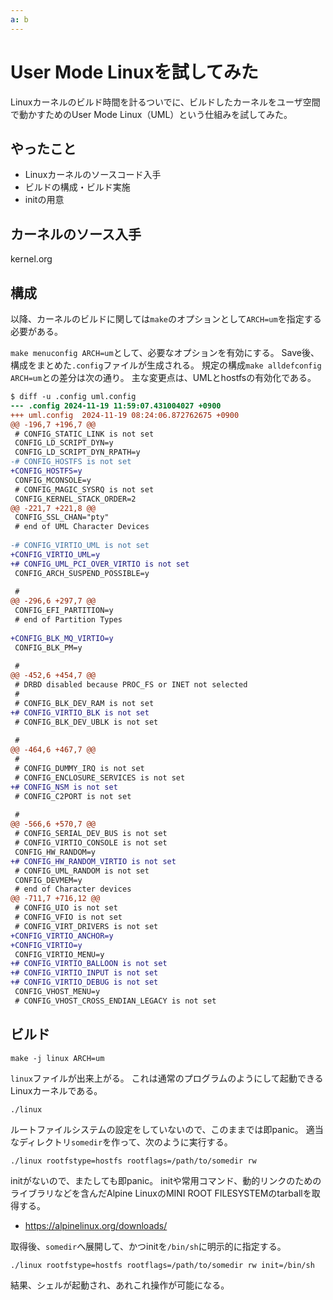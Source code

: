 ```yaml
---
a: b
---
```


# User Mode Linuxを試してみた

Linuxカーネルのビルド時間を計るついでに、ビルドしたカーネルをユーザ空間で動かすためのUser Mode Linux（UML）という仕組みを試してみた。

## やったこと

- Linuxカーネルのソースコード入手
- ビルドの構成・ビルド実施
- initの用意

## カーネルのソース入手

kernel.org

## 構成

以降、カーネルのビルドに関しては`make`のオプションとして`ARCH=um`を指定する必要がある。

`make menuconfig ARCH=um`として、必要なオプションを有効にする。
Save後、構成をまとめた`.config`ファイルが生成される。
規定の構成`make alldefconfig ARCH=um`との差分は次の通り。
主な変更点は、UMLとhostfsの有効化である。

```diff
$ diff -u .config uml.config 
--- .config	2024-11-19 11:59:07.431004027 +0900
+++ uml.config	2024-11-19 08:24:06.872762675 +0900
@@ -196,7 +196,7 @@
 # CONFIG_STATIC_LINK is not set
 CONFIG_LD_SCRIPT_DYN=y
 CONFIG_LD_SCRIPT_DYN_RPATH=y
-# CONFIG_HOSTFS is not set
+CONFIG_HOSTFS=y
 CONFIG_MCONSOLE=y
 # CONFIG_MAGIC_SYSRQ is not set
 CONFIG_KERNEL_STACK_ORDER=2
@@ -221,7 +221,8 @@
 CONFIG_SSL_CHAN="pty"
 # end of UML Character Devices
 
-# CONFIG_VIRTIO_UML is not set
+CONFIG_VIRTIO_UML=y
+# CONFIG_UML_PCI_OVER_VIRTIO is not set
 CONFIG_ARCH_SUSPEND_POSSIBLE=y
 
 #
@@ -296,6 +297,7 @@
 CONFIG_EFI_PARTITION=y
 # end of Partition Types
 
+CONFIG_BLK_MQ_VIRTIO=y
 CONFIG_BLK_PM=y
 
 #
@@ -452,6 +454,7 @@
 # DRBD disabled because PROC_FS or INET not selected
 #
 # CONFIG_BLK_DEV_RAM is not set
+# CONFIG_VIRTIO_BLK is not set
 # CONFIG_BLK_DEV_UBLK is not set
 
 #
@@ -464,6 +467,7 @@
 #
 # CONFIG_DUMMY_IRQ is not set
 # CONFIG_ENCLOSURE_SERVICES is not set
+# CONFIG_NSM is not set
 # CONFIG_C2PORT is not set
 
 #
@@ -566,6 +570,7 @@
 # CONFIG_SERIAL_DEV_BUS is not set
 # CONFIG_VIRTIO_CONSOLE is not set
 CONFIG_HW_RANDOM=y
+# CONFIG_HW_RANDOM_VIRTIO is not set
 # CONFIG_UML_RANDOM is not set
 CONFIG_DEVMEM=y
 # end of Character devices
@@ -711,7 +716,12 @@
 # CONFIG_UIO is not set
 # CONFIG_VFIO is not set
 # CONFIG_VIRT_DRIVERS is not set
+CONFIG_VIRTIO_ANCHOR=y
+CONFIG_VIRTIO=y
 CONFIG_VIRTIO_MENU=y
+# CONFIG_VIRTIO_BALLOON is not set
+# CONFIG_VIRTIO_INPUT is not set
+# CONFIG_VIRTIO_DEBUG is not set
 CONFIG_VHOST_MENU=y
 # CONFIG_VHOST_CROSS_ENDIAN_LEGACY is not set
```

## ビルド

```
make -j linux ARCH=um
```

`linux`ファイルが出来上がる。
これは通常のプログラムのようにして起動できるLinuxカーネルである。

```
./linux
```

ルートファイルシステムの設定をしていないので、このままでは即panic。
適当なディレクトリ`somedir`を作って、次のように実行する。

```
./linux rootfstype=hostfs rootflags=/path/to/somedir rw
```

initがないので、またしても即panic。
initや常用コマンド、動的リンクのためのライブラリなどを含んだAlpine LinuxのMINI ROOT FILESYSTEMのtarballを取得する。

- https://alpinelinux.org/downloads/

取得後、`somedir`へ展開して、かつinitを`/bin/sh`に明示的に指定する。

```
./linux rootfstype=hostfs rootflags=/path/to/somedir rw init=/bin/sh
```

結果、シェルが起動され、あれこれ操作が可能になる。
